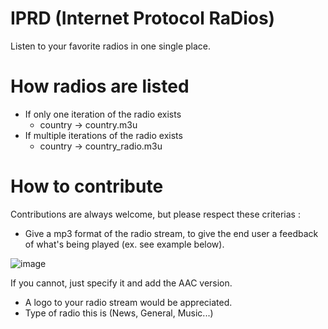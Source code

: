# IPRD (Internet Protocol RaDios)
Listen to your favorite radios in one single place.

# How radios are listed

- If only one iteration of the radio exists
  - country -> country.m3u
- If multiple iterations of the radio exists
  - country -> country_radio.m3u

# How to contribute

Contributions are always welcome, but please respect these criterias :

- Give a mp3 format of the radio stream, to give the end user a feedback of what's being played (ex. see example below).

![image](https://user-images.githubusercontent.com/30985701/146650981-726dafb8-6938-46ef-af9e-407616cade7c.png)

If you cannot, just specify it and add the AAC version.

- A logo to your radio stream would be appreciated.
- Type of radio this is (News, General, Music...)
